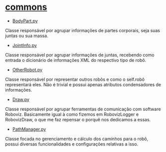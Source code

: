 # [commons](../../src/world/commons)

* [BodyPart.py](../../src/world/commons/BodyPart.py)

Classe responsável por agrupar informações de partes corporais, seja suas juntas
ou sua massa.

* [JointInfo.py](../../src/world/commons/JointInfo.py)

Classe responsável por agrupar informações de juntas, recebendo como entrada
o dicionário de informações XML do respectivo tipo de robô.

* [OtherRobot.py](../../src/world/commons/OtherRobot.py)

Classe responsável por representar outros robôs e como o self.robô representará eles.
Não é trivial e possui apenas atributos condensadores de informações.

* [Draw.py](../../src/world/commons/Draw.py)

Classe responsável por agrupar ferramentas de comunicação com software Roboviz. 
Basicamente igual à como fizemos em RobovizLogger e RobovizDraw, o que me faz repensar o
porquê nos dedicamos a essas.

* [PathManager.py](../../src/world/commons/PathManager.py)

Classe focada no gerenciamento e cálculo dos caminhos para o robô, possui diversas funcionalidades
e configurações relativas a isso.
